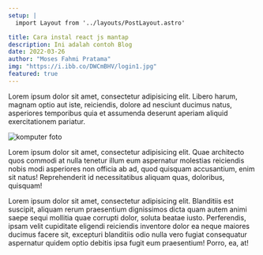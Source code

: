 ```yaml
---
setup: |
  import Layout from '../layouts/PostLayout.astro'

title: Cara instal react js mantap
description: Ini adalah contoh Blog
date: 2022-03-26
author: "Moses Fahmi Pratama"
img: "https://i.ibb.co/DWCmBHV/login1.jpg"
featured: true
---
```


Lorem ipsum dolor sit amet, consectetur adipisicing elit. Libero harum, magnam optio aut iste, reiciendis, dolore ad nesciunt ducimus natus, asperiores temporibus quia et assumenda deserunt aperiam aliquid exercitationem pariatur.

![komputer foto](https://i.ibb.co/DWCmBHV/login1.jpg)

Lorem ipsum dolor sit amet, consectetur adipisicing elit. Quae architecto quos commodi at nulla tenetur illum eum aspernatur molestias reiciendis nobis modi asperiores non officia ab ad, quod quisquam accusantium, enim sit natus! Reprehenderit id necessitatibus aliquam quas, doloribus, quisquam!

Lorem ipsum dolor sit amet, consectetur adipisicing elit. Blanditiis est suscipit, aliquam rerum praesentium dignissimos dicta quam autem animi saepe sequi mollitia quae corrupti dolor, soluta beatae iusto. Perferendis, ipsam velit cupiditate eligendi reiciendis inventore dolor ea neque maiores ducimus facere sit, excepturi blanditiis odio nulla vero fugiat consequatur aspernatur quidem optio debitis ipsa fugit eum praesentium! Porro, ea, at!